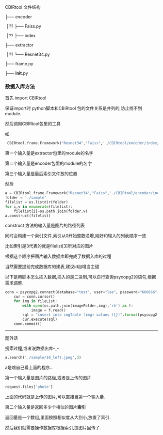 CBIRtool 文件结构

├── encoder

​	│?? ├── Faiss.py

​	│?? ├── index

├── extractor

​	│?? └── Resnet34.py

├── frame.py

├── __init__.py
   

### 数据入库方法



首先 import CBIRtool

保证import时 python脚本和CBIRtool 包的文件关系是并列的,防止找不到module.

然后调用CBIRtool包里的工具

如:

```python
 CBIRtool.frame.Framework("Resnet34","Faiss",'./CBIRtool/encoder/index/sample.index')
```

第一个输入量是extractor包里的module的名字

第二个输入量是encoder包里的module的名字

第三个输入量是最后索引文件放的位置



然后

```python
a = CBIRtool.frame.Framework("Resnet34","Faiss",'./CBIRtool/encoder/index/sample.index')
folder = './sample'
filelist = os.listdir(folder)
for i,v in enumerate(filelist):
    filelist[i]=os.path.join(folder,v)
a.construct(filelist)
```

construct 方法的输入量是图片的路径列表

同时会构建一个索引文件,索引从0开始整数递增,刚好和输入的列表顺序一致

比如索引是3代表的就是filelist[3]所对应的图片



根据这个顺序把图片输入数据库即完成了数据入库的过程

当然需要提前完成数据库的建表,建议id自增当主键

以下是用脚本怎么插入数据,插入的是二进制,可以自行查询psycopg2的语句,根据需求调整.

```python
conn = psycopg2.connect(database="test", user="lee", password="666666", host="127.0.0.1", port="5432") 
    cur = conn.cursor()
    for img in fileList:
        with open(os.path.join(imageFolder,img),'rb') as f:
            image = f.read()
        sql = "insert into imgTable (img) values ({})".format(psycopg2.Binary(image))
        cur.execute(sql)
    conn.commit()

```



---

题外话

搜索过程,或者说数据出库-_-

```python
a.search('./sample/10_left.jpeg',3)
```

a是啥自己看上面的程序..

第一个输入量是图片的路径,或者是上传的图片

```python
request.files['photo']
```

上面的代码就是上传的图片,可以直接当第一个输入量.

第二个输入量是返回多少个相似的图片**索引**

返回量是一个数组,里面按照相似度从大到小,放置了索引.

然后我们就需要操作数据库根据索引,提图片回传了.